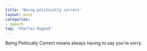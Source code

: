```yaml
---
title: 'Being politically correct'
layout: post
categories:
- speech
tag: 'Charles Osgood'
---
```


Being Politically Correct means always having to say you're sorry.